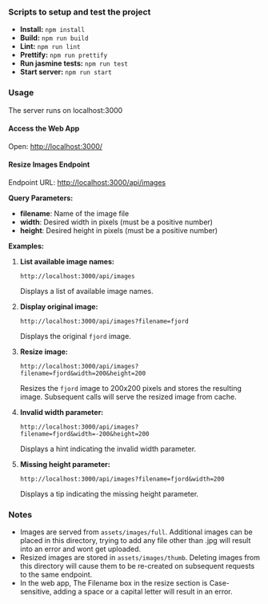 ### Scripts to setup and test the project
- **Install:** `npm install`
- **Build:** `npm run build`
- **Lint:** `npm run lint`
- **Prettify:** `npm run prettify`
- **Run jasmine tests:** `npm run test`
- **Start server:** `npm run start`

### Usage
The server runs on localhost:3000

#### Access the Web App
Open: [http://localhost:3000/](http://localhost:3000/)

#### Resize Images Endpoint
Endpoint URL: [http://localhost:3000/api/images](http://localhost:3000/api/images)

**Query Parameters:**
- **filename**: Name of the image file 
- **width**: Desired width in pixels (must be a positive number)
- **height**: Desired height in pixels (must be a positive number)

**Examples:**

1. **List available image names:**
   ```
   http://localhost:3000/api/images
   ```
   Displays a list of available image names.

2. **Display original image:**
   ```
   http://localhost:3000/api/images?filename=fjord
   ```
   Displays the original `fjord` image.

3. **Resize image:**
   ```
   http://localhost:3000/api/images?filename=fjord&width=200&height=200
   ```
   Resizes the `fjord` image to 200x200 pixels and stores the resulting image. Subsequent calls will serve the resized image from cache.

4. **Invalid width parameter:**
   ```
   http://localhost:3000/api/images?filename=fjord&width=-200&height=200
   ```
   Displays a hint indicating the invalid width parameter.

5. **Missing height parameter:**
   ```
   http://localhost:3000/api/images?filename=fjord&width=200
   ```
   Displays a tip indicating the missing height parameter.

### Notes
- Images are served from `assets/images/full`. Additional images can be placed in this directory, trying to add any file other than .jpg will result into an error and wont get uploaded.
- Resized images are stored in `assets/images/thumb`. Deleting images from this directory will cause them to be re-created on subsequent requests to the same endpoint.
- In the web app, The Filename box in the resize section is Case-sensitive, adding a space or a capital letter will result in an error.
